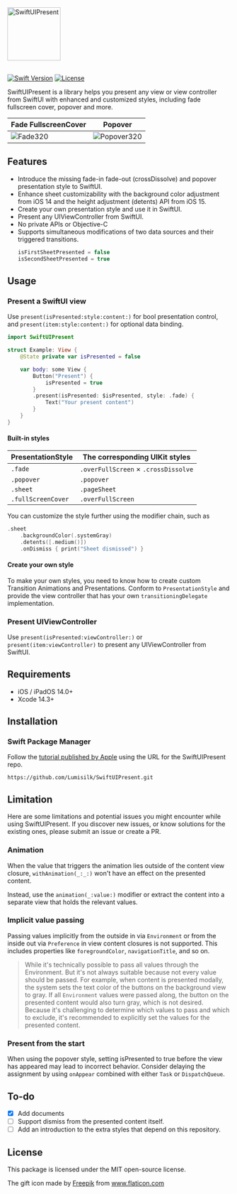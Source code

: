 <img src= "https://github.com/Lumisilk/SwiftUIPresent/assets/11924267/57999128-76db-4786-9bb4-981e01c4b154" alt="SwiftUIPresent" title="SwiftUIPresent" height="120">

</br>
</br>

[![Swift Version][swift-image]][swift-url]
[![License][license-image]][license-url]

SwiftUIPresent is a library helps you present any view or view controller from SwiftUI with enhanced and customized styles, including fade fullscreen cover, popover and more.

| Fade FullscreenCover | Popover |
| -------------------- | ------- |
| ![Fade320](https://github.com/Lumisilk/SwiftUIPresent/assets/11924267/bb55169f-9328-4c14-ae9a-dedf6dff383f) | ![Popover320](https://github.com/Lumisilk/SwiftUIPresent/assets/11924267/52d22f3b-3763-4ef1-be20-cc507438349e) |

## Features

- Introduce the missing fade-in fade-out (crossDissolve) and popover presentation style to SwiftUI.
- Enhance sheet customizability with the background color adjustment from iOS 14 and the height adjustment (detents) API from iOS 15.
- Create your own presentation style and use it in SwiftUI.
- Present any UIViewController from SwiftUI.
- No private APIs or Objective-C
- Supports simultaneous modifications of two data sources and their triggered transitions.
  ```swift
  isFirstSheetPresented = false
  isSecondSheetPresented = true
  ```

## Usage

### Present a SwiftUI view

Use `present(isPresented:style:content:)` for bool presentation control, and `present(item:style:content:)` for optional data binding.

```swift
import SwiftUIPresent

struct Example: View {
    @State private var isPresented = false

    var body: some View {
        Button("Present") {
            isPresented = true
        }
        .present(isPresented: $isPresented, style: .fade) {
            Text("Your present content")
        }
    }
}
```

#### Built-in styles

| PresentationStyle  | The corresponding UIKit styles       |
| ------------------ | ------------------------------------ |
| `.fade`            | `.overFullScreen` × `.crossDissolve` |
| `.popover`         | `.popover`                           |
| `.sheet`           | `.pageSheet`                         |
| `.fullScreenCover` | `.overFullScreen`                    |

You can customize the style further using the modifier chain, such as

```swift
.sheet
    .backgroundColor(.systemGray)
    .detents([.medium()])
    .onDismiss { print("Sheet dismissed") }
```

#### Create your own style

To make your own styles, you need to know how to create custom Transition Animations and Presentations. Conform to `PresentationStyle` and provide the view controller that has your own `transitioningDelegate` implementation.

### Present UIViewController

Use `present(isPresented:viewController:)` or `present(item:viewController)` to present any UIViewController from SwiftUI.

## Requirements

- iOS / iPadOS 14.0+
- Xcode 14.3+

## Installation

### Swift Package Manager

Follow the [tutorial published by Apple](https://developer.apple.com/documentation/xcode/adding_package_dependencies_to_your_app) using the URL for the SwiftUIPresent repo.

`https://github.com/Lumisilk/SwiftUIPresent.git`

## Limitation

Here are some limitations and potential issues you might encounter while using SwiftUIPresent.
If you discover new issues, or know solutions for the existing ones, please submit an issue or create a PR.

### Animation

When the value that triggers the animation lies outside of the content view closure, `withAnimation(_:_:)` won't have an effect on the presented content.

Instead, use the `animation(_:value:)` modifier or extract the content into a separate view that holds the relevant values.

### Implicit value passing

Passing values implicitly from the outside in via `Environment` or from the inside out via `Preference` in view content closures is not supported. This includes properties like `foregroundColor`, `navigationTitle`, and so on.

> While it's technically possible to pass all values through the Environment. But it's not always suitable because not every value should be passed. For example, when content is presented modally, the system sets the text color of the buttons on the background view to gray. If all `Environment` values were passed along, the button on the presented content would also turn gray, which is not desired. Because it's challenging to determine which values to pass and which to exclude, it's recommended to explicitly set the values for the presented content.

### Present from the start

When using the popover style, setting isPresented to true before the view has appeared may lead to incorrect behavior. Consider delaying the assignment by using `onAppear` combined with either `Task` or `DispatchQueue`.

## To-do

- [x] Add documents
- [ ] Support dismiss from the presented content itself.
- [ ] Add an introduction to the extra styles that depend on this repository.

## License
This package is licensed under the MIT open-source license.

The gift icon made by [Freepik](https://www.flaticon.com/free-icon/gift-box_2786395?related_id=2786242) from www.flaticon.com

[swift-image]: https://img.shields.io/badge/swift-5.8-orange.svg
[swift-url]: https://swift.org/
[license-image]: https://img.shields.io/badge/License-MIT-blue.svg
[license-url]: LICENSE
